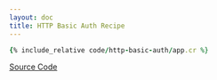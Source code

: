 ```yaml
---
layout: doc
title: HTTP Basic Auth Recipe
---
```


```ruby
{% include_relative code/http-basic-auth/app.cr %}
```

[Source Code](https://github.com/kemalcr/kemalcr.com/tree/master/_cookbook/code/http-basic-auth)